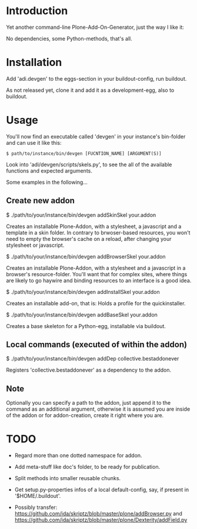 Introduction
============

Yet another command-line Plone-Add-On-Generator, just the way I like it:

No dependencies, some Python-methods, that's all.


Installation
=============

Add 'adi.devgen' to the eggs-section in your buildout-config, run buildout.

As not released yet, clone it and add it as a development-egg, also to buildout.


Usage
=====

You'll now find an executable called 'devgen' in your instance's bin-folder and can use it like this:

    $ path/to/instance/bin/devgen [FUCNTION_NAME] [ARGUMENT(S)]

Look into 'adi/devgen/scripts/skels.py', to see the all of the available functions and expected arguments.

Some examples in the following...

Create new addon
----------------

$ ./path/to/your/instance/bin/devgen addSkinSkel your.addon

Creates an installable Plone-Addon, with a stylesheet, a javascript and a template in a skin folder.
In contrary to brwoser-based resources, you won't need to empty the browser's cache on a reload, after changing your stylesheet or javascript.


$ ./path/to/your/instance/bin/devgen addBrowserSkel your.addon

Creates an installable Plone-Addon, with a stylesheet and a javascript in a browser's resource-folder.
You'll want that for complex sites, where things are likely to go haywire and binding resources to an interface is a good idea.


$ ./path/to/your/instance/bin/devgen addInstallSkel your.addon

Creates an installable add-on, that is: Holds a profile for the quickinstaller.


$ ./path/to/your/instance/bin/devgen addBaseSkel your.addon

Creates a base skeleton for a Python-egg, installable via buildout.


Local commands (executed of within the addon)
---------------------------------------------

$ ./path/to/your/instance/bin/devgen addDep collective.bestaddonever

Registers 'collective.bestaddonever' as a dependency to the addon.


Note
----

Optionally you can specify a path to the addon, just append it to the command as an additional argument,
otherwise it is assumed you are inside of the addon or for addon-creation, create it right where you are.


TODO
====

- Regard more than one dotted namespace for addon.

- Add meta-stuff like doc's folder, to be ready for publication.

- Split methods into smaller reusable chunks.

- Get setup.py-properties infos of a local default-config, say, if present in '$HOME/.buildout'.

- Possibly transfer:
https://github.com/ida/skriptz/blob/master/plone/addBrowser.py
and
https://github.com/ida/skriptz/blob/master/plone/Dexterity/addField.py


